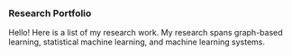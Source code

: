 ### Research Portfolio

Hello! Here is a list of my research work. My research spans graph-based learning, statistical machine learning, and machine learning systems. 
